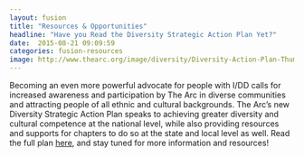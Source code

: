 ```yaml
---
layout: fusion
title: "Resources & Opportunities"
headline: "Have you Read the Diversity Strategic Action Plan Yet?"
date:  2015-08-21 09:09:59
categories: fusion-resources
image: http://www.thearc.org/image/diversity/Diversity-Action-Plan-Thumbnail.jpg
---
```

Becoming an even more powerful advocate for people with I/DD calls for increased awareness and participation by The Arc in diverse communities and attracting people of all ethnic and cultural backgrounds. The Arc’s new Diversity Strategic Action Plan speaks to achieving greater diversity and cultural competence at the national level, while also providing resources and supports for chapters to do so at the state and local level as well. Read the full plan <a href="http://bit.ly/2bG4A5l">here</a>, and stay tuned for more information and resources!